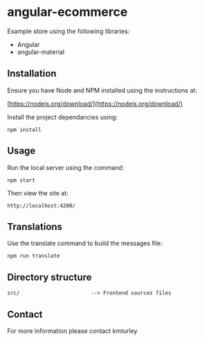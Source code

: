 # angular-ecommerce

Example store using the following libraries:
* Angular
* angular-material

## Installation

Ensure you have Node and NPM installed using the instructions at:

[https://nodejs.org/download/](https://nodejs.org/download/)

Install the project dependancies using:

    npm install

## Usage

Run the local server using the command:

    npm start

Then view the site at:

    http://localhost:4200/


## Translations

Use the translate command to build the messages file:

    npm run translate


## Directory structure

    src/                       --> Frontend sources files


## Contact

For more information please contact kmturley